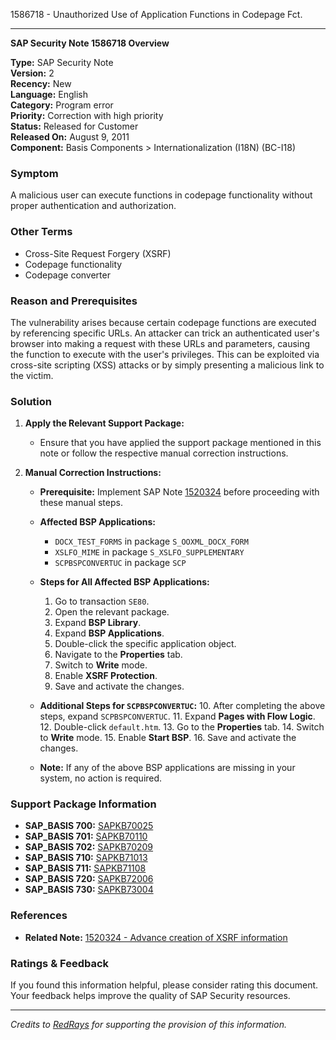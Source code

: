 1586718 - Unauthorized Use of Application Functions in Codepage Fct.

---

**SAP Security Note 1586718 Overview**

**Type:** SAP Security Note  
**Version:** 2  
**Recency:** New  
**Language:** English  
**Category:** Program error  
**Priority:** Correction with high priority  
**Status:** Released for Customer  
**Released On:** August 9, 2011  
**Component:** Basis Components > Internationalization (I18N) (BC-I18)

### **Symptom**
A malicious user can execute functions in codepage functionality without proper authentication and authorization.

### **Other Terms**
- Cross-Site Request Forgery (XSRF)
- Codepage functionality
- Codepage converter

### **Reason and Prerequisites**
The vulnerability arises because certain codepage functions are executed by referencing specific URLs. An attacker can trick an authenticated user's browser into making a request with these URLs and parameters, causing the function to execute with the user's privileges. This can be exploited via cross-site scripting (XSS) attacks or by simply presenting a malicious link to the victim.

### **Solution**
1. **Apply the Relevant Support Package:**
   - Ensure that you have applied the support package mentioned in this note or follow the respective manual correction instructions.

2. **Manual Correction Instructions:**
   - **Prerequisite:** Implement SAP Note [1520324](https://me.sap.com/notes/1520324) before proceeding with these manual steps.
   - **Affected BSP Applications:**
     - `DOCX_TEST_FORMS` in package `S_OOXML_DOCX_FORM`
     - `XSLFO_MIME` in package `S_XSLFO_SUPPLEMENTARY`
     - `SCPBSPCONVERTUC` in package `SCP`
   - **Steps for All Affected BSP Applications:**
     1. Go to transaction `SE80`.
     2. Open the relevant package.
     3. Expand **BSP Library**.
     4. Expand **BSP Applications**.
     5. Double-click the specific application object.
     6. Navigate to the **Properties** tab.
     7. Switch to **Write** mode.
     8. Enable **XSRF Protection**.
     9. Save and activate the changes.
   
   - **Additional Steps for `SCPBSPCONVERTUC`:**
     10. After completing the above steps, expand `SCPBSPCONVERTUC`.
     11. Expand **Pages with Flow Logic**.
     12. Double-click `default.htm`.
     13. Go to the **Properties** tab.
     14. Switch to **Write** mode.
     15. Enable **Start BSP**.
     16. Save and activate the changes.

   - **Note:** If any of the above BSP applications are missing in your system, no action is required.

### **Support Package Information**
- **SAP_BASIS 700:** [SAPKB70025](https://me.sap.com/supportpackage/SAPKB70025)
- **SAP_BASIS 701:** [SAPKB70110](https://me.sap.com/supportpackage/SAPKB70110)
- **SAP_BASIS 702:** [SAPKB70209](https://me.sap.com/supportpackage/SAPKB70209)
- **SAP_BASIS 710:** [SAPKB71013](https://me.sap.com/supportpackage/SAPKB71013)
- **SAP_BASIS 711:** [SAPKB71108](https://me.sap.com/supportpackage/SAPKB71108)
- **SAP_BASIS 720:** [SAPKB72006](https://me.sap.com/supportpackage/SAPKB72006)
- **SAP_BASIS 730:** [SAPKB73004](https://me.sap.com/supportpackage/SAPKB73004)

### **References**
- **Related Note:** [1520324 - Advance creation of XSRF information](https://me.sap.com/notes/1520324)

### **Ratings & Feedback**
If you found this information helpful, please consider rating this document. Your feedback helps improve the quality of SAP Security resources.

---

*Credits to [RedRays](https://redrays.io) for supporting the provision of this information.*
